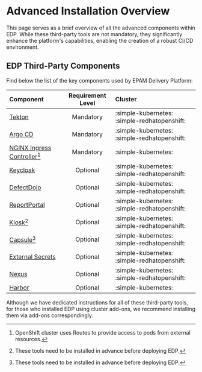# Advanced Installation Overview

This page serves as a brief overview of all the advanced components within EDP. While these third-party tools are not mandatory, they significantly enhance the platform's capabilities, enabling the creation of a robust CI/CD environment.

## EDP Third-Party Components

Find below the list of the key components used by EPAM Delivery Platform:

|Component|Requirement Level|Cluster|
|:-|:-:|:-|
|[Tekton](install-tekton.md)|Mandatory|:simple-kubernetes: :simple-redhatopenshift:|
|[Argo CD](install-argocd.md)|Mandatory|:simple-kubernetes: :simple-redhatopenshift:|
|[NGINX Ingress Controller](install-ingress-nginx.md)[^1]| Mandatory|:simple-kubernetes:|
|[Keycloak](install-keycloak.md)|Optional|:simple-kubernetes: :simple-redhatopenshift:|
|[DefectDojo](install-defectdojo.md)|Optional|:simple-kubernetes: :simple-redhatopenshift:|
|[ReportPortal](install-reportportal.md)|Optional|:simple-kubernetes: :simple-redhatopenshift:|
|[Kiosk](install-kiosk.md)[^2]|Optional|:simple-kubernetes: :simple-redhatopenshift:|
|[Capsule](capsule.md)[^2]|Optional|:simple-kubernetes: :simple-redhatopenshift:|
|[External Secrets](install-external-secrets-operator.md)|Optional|:simple-kubernetes: :simple-redhatopenshift:|
|[Nexus](nexus-sonatype.md)|Optional|:simple-kubernetes: :simple-redhatopenshift:|
|[Harbor](install-harbor.md)|Optional|:simple-kubernetes:|

Although we have dedicated instructions for all of these third-party tools, for those who installed EDP using cluster add-ons, we recommend installing them via add-ons correspondingly.

[^1]:
    OpenShift cluster uses Routes to provide access to pods from external resources.
[^2]:
    These tools need to be installed in advance before deploying EDP.
